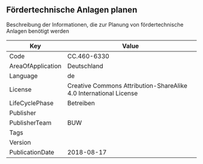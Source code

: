 ## Fördertechnische Anlagen planen
Beschreibung der Informationen, die zur Planung von fördertechnische Anlagen benötigt werden

Key | Value |
--|--|
Code | CC.460-6330 |  
AreaOfApplication | Deutschland |  
Language | de |  
License | Creative Commons Attribution-ShareAlike 4.0 International License |  
LifeCyclePhase | Betreiben |  
Publisher | []() |  
PublisherTeam | BUW |  
Tags |  |  
Version |  |  
PublicationDate | 2018-08-17 |  

